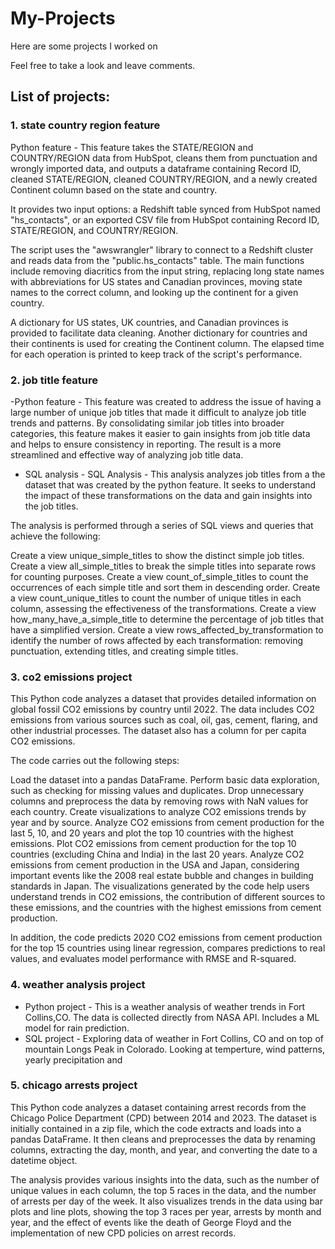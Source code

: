 # My-Projects

Here are some projects I worked on

Feel free to take a look and leave comments.

## List of projects:

### 1. state country region feature
Python feature - This feature takes the STATE/REGION and COUNTRY/REGION data from HubSpot, cleans them from punctuation and wrongly imported data, and outputs a dataframe containing Record ID, cleaned STATE/REGION, cleaned COUNTRY/REGION, and a newly created Continent column based on the state and country.

It provides two input options: a Redshift table synced from HubSpot named "hs_contacts", or an exported CSV file from HubSpot containing Record ID, STATE/REGION, and COUNTRY/REGION.

The script uses the "awswrangler" library to connect to a Redshift cluster and reads data from the "public.hs_contacts" table. The main functions include removing diacritics from the input string, replacing long state names with abbreviations for US states and Canadian provinces, moving state names to the correct column, and looking up the continent for a given country.

A dictionary for US states, UK countries, and Canadian provinces is provided to facilitate data cleaning. Another dictionary for countries and their continents is used for creating the Continent column. The elapsed time for each operation is printed to keep track of the script's performance.

### 2. job title feature
-Python feature - This feature was created to address the issue of having a large number of unique job titles that made it difficult to analyze job title trends and patterns. By consolidating similar job titles into broader categories, this feature makes it easier to gain insights from job title data and helps to ensure consistency in reporting. The result is a more streamlined and effective way of analyzing job title data.
- SQL analysis - SQL Analysis - This analysis analyzes job titles from a the dataset that was created by the python feature. It seeks to understand the impact of these transformations on the data and gain insights into the job titles.

The analysis is performed through a series of SQL views and queries that achieve the following:

Create a view unique_simple_titles to show the distinct simple job titles.
Create a view all_simple_titles to break the simple titles into separate rows for counting purposes.
Create a view count_of_simple_titles to count the occurrences of each simple title and sort them in descending order.
Create a view count_unique_titles to count the number of unique titles in each column, assessing the effectiveness of the transformations.
Create a view how_many_have_a_simple_title to determine the percentage of job titles that have a simplified version.
Create a view rows_affected_by_transformation to identify the number of rows affected by each transformation: removing punctuation, extending titles, and creating simple titles.

### 3. co2 emissions project
This Python code analyzes a dataset that provides detailed information on global fossil CO2 emissions by country until 2022. The data includes CO2 emissions from various sources such as coal, oil, gas, cement, flaring, and other industrial processes. The dataset also has a column for per capita CO2 emissions.

The code carries out the following steps:

Load the dataset into a pandas DataFrame.
Perform basic data exploration, such as checking for missing values and duplicates.
Drop unnecessary columns and preprocess the data by removing rows with NaN values for each country.
Create visualizations to analyze CO2 emissions trends by year and by source.
Analyze CO2 emissions from cement production for the last 5, 10, and 20 years and plot the top 10 countries with the highest emissions.
Plot CO2 emissions from cement production for the top 10 countries (excluding China and India) in the last 20 years.
Analyze CO2 emissions from cement production in the USA and Japan, considering important events like the 2008 real estate bubble and changes in building standards in Japan.
The visualizations generated by the code help users understand trends in CO2 emissions, the contribution of different sources to these emissions, and the countries with the highest emissions from cement production.

In addition, the code predicts 2020 CO2 emissions from cement production for the top 15 countries using linear regression, compares predictions to real values, and evaluates model performance with RMSE and R-squared.

### 4. weather analysis project
 - Python project - This is a weather analysis of weather trends in Fort Collins,CO. The data is collected directly from NASA API. Includes a ML model for rain prediction.
 - SQL project - Exploring data of weather in Fort Collins, CO and on top of mountain Longs Peak in Colorado. Looking at temperture, wind patterns, yearly precipitation and 

### 5. chicago arrests project
This Python code analyzes a dataset containing arrest records from the Chicago Police Department (CPD) between 2014 and 2023. The dataset is initially contained in a zip file, which the code extracts and loads into a pandas DataFrame. It then cleans and preprocesses the data by renaming columns, extracting the day, month, and year, and converting the date to a datetime object.

The analysis provides various insights into the data, such as the number of unique values in each column, the top 5 races in the data, and the number of arrests per day of the week. It also visualizes trends in the data using bar plots and line plots, showing the top 3 races per year, arrests by month and year, and the effect of events like the death of George Floyd and the implementation of new CPD policies on arrest records.

